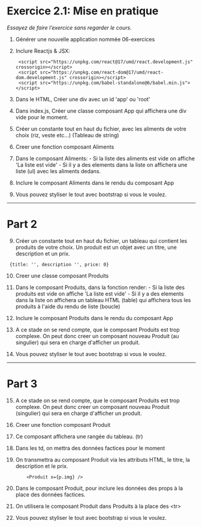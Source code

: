 # Exercice 2.1: Mise en pratique

*Essayez de faire l’exercice sans regarder le cours.*

1. Générer une nouvelle application nommée 06-exercices
2. Inclure Reactjs & JSX: 

        <script src="https://unpkg.com/react@17/umd/react.development.js" crossorigin></script>
        <script src="https://unpkg.com/react-dom@17/umd/react-dom.development.js" crossorigin></script>
        <script src="https://unpkg.com/babel-standalone@6/babel.min.js"></script>

   
3. Dans le HTML, Créer une div avec un id 'app' ou 'root'
4. Dans index.js, Créer une classe composant App qui affichera une div vide pour le moment.
8. Créer un constante tout en haut du fichier, avec les aliments de votre choix (riz, veste etc...) (Tableau de string)
5. Creer une fonction composant Aliments
6. Dans le composant Aliments:
        - Si la liste des aliments est vide on affiche 'La liste est vide'
        - Si il y a des elements dans la liste on affichera une liste (ul) avec les aliments dedans.
7. Inclure le composant Aliments dans le rendu du composant App
8. Vous pouvez styliser le tout avec bootstrap si vous le voulez.

---

# Part 2

   
9. Créer un constante tout en haut du fichier, un tableau qui contient les produits de votre choix. Un produit est un objet avec un titre, une description et un prix.

```
 {title: '', description '', price: 0}
```

10. Creer une classe composant Produits
11. Dans le composant Produits, dans la fonction render:
        - Si la liste des produits est vide on affiche 'La liste est vide'
        - Si il y a des elements dans la liste on affichera un tableau HTML (table) qui affichera tous les produits à l'aide du rendu de liste (boucle)

12. Inclure le composant Produits dans le rendu du composant App

13. A ce stade on se rend compte, que le composant Produits est trop complexe. On peut donc creer un composant nouveau Produit (au singulier) qui sera en charge d'afficher un produit. 

14. Vous pouvez styliser le tout avec bootstrap si vous le voulez.


---

# Part 3


15. A ce stade on se rend compte, que le composant Produits est trop complexe. On peut donc creer un composant nouveau Produit (singulier) qui sera en charge d'afficher un produit. 

16. Creer une fonction composant Produit

17. Ce composant affichera une rangée du tableau. (tr)
18. Dans les td, on mettra des données factices pour le moment
19. On transmettra au composant Produit via les attributs HTML, le  titre, la description et le prix. 
    ```
        <Produit x={p.img} />
    ```
20. Dans le composant Produit, pour inclure les données des props à la place des données factices.
22. On utilisera le composant Produit dans Produits à la place des &lt;tr&gt;
23. Vous pouvez styliser le tout avec bootstrap si vous le voulez.